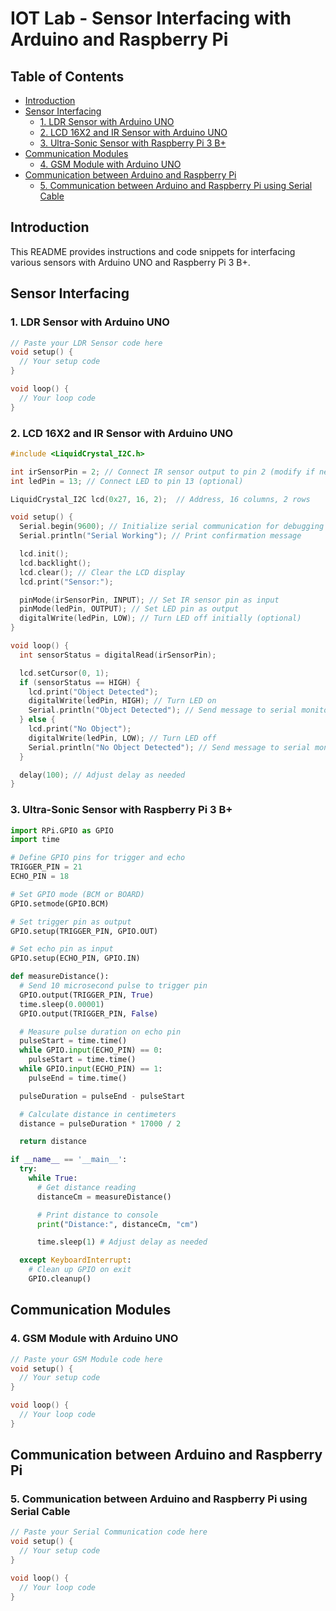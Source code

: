 # IOT Lab - Sensor Interfacing with Arduino and Raspberry Pi

## Table of Contents
- [Introduction](#introduction)
- [Sensor Interfacing](#sensor-interfacing)
  - [1. LDR Sensor with Arduino UNO](#1-ldr-sensor-with-arduino-uno)
  - [2. LCD 16X2 and IR Sensor with Arduino UNO](#2-lcd-16x2-and-ir-sensor-with-arduino-uno)
  - [3. Ultra-Sonic Sensor with Raspberry Pi 3 B+](#3-ultra-sonic-sensor-with-raspberry-pi-3-b)
- [Communication Modules](#communication-modules)
  - [4. GSM Module with Arduino UNO](#4-gsm-module-with-arduino-uno)
- [Communication between Arduino and Raspberry Pi](#communication-between-arduino-and-raspberry-pi)
  - [5. Communication between Arduino and Raspberry Pi using Serial Cable](#5-communication-between-arduino-and-raspberry-pi-using-serial-cable)

## Introduction

This README provides instructions and code snippets for interfacing various sensors with Arduino UNO and Raspberry Pi 3 B+.

## Sensor Interfacing

### 1. LDR Sensor with Arduino UNO

```cpp
// Paste your LDR Sensor code here
void setup() {
  // Your setup code
}

void loop() {
  // Your loop code
}
```

### 2. LCD 16X2 and IR Sensor with Arduino UNO

```cpp
#include <LiquidCrystal_I2C.h> 

int irSensorPin = 2; // Connect IR sensor output to pin 2 (modify if needed)
int ledPin = 13; // Connect LED to pin 13 (optional)

LiquidCrystal_I2C lcd(0x27, 16, 2);  // Address, 16 columns, 2 rows

void setup() {
  Serial.begin(9600); // Initialize serial communication for debugging
  Serial.println("Serial Working"); // Print confirmation message

  lcd.init();
  lcd.backlight();
  lcd.clear(); // Clear the LCD display
  lcd.print("Sensor:");

  pinMode(irSensorPin, INPUT); // Set IR sensor pin as input
  pinMode(ledPin, OUTPUT); // Set LED pin as output
  digitalWrite(ledPin, LOW); // Turn LED off initially (optional)
}

void loop() {
  int sensorStatus = digitalRead(irSensorPin);

  lcd.setCursor(0, 1);
  if (sensorStatus == HIGH) {
    lcd.print("Object Detected");
    digitalWrite(ledPin, HIGH); // Turn LED on
    Serial.println("Object Detected"); // Send message to serial monitor
  } else {
    lcd.print("No Object");
    digitalWrite(ledPin, LOW); // Turn LED off
    Serial.println("No Object Detected"); // Send message to serial monitor
  }

  delay(100); // Adjust delay as needed
}
```

### 3. Ultra-Sonic Sensor with Raspberry Pi 3 B+

```python
import RPi.GPIO as GPIO
import time

# Define GPIO pins for trigger and echo
TRIGGER_PIN = 21
ECHO_PIN = 18

# Set GPIO mode (BCM or BOARD)
GPIO.setmode(GPIO.BCM)

# Set trigger pin as output
GPIO.setup(TRIGGER_PIN, GPIO.OUT)

# Set echo pin as input
GPIO.setup(ECHO_PIN, GPIO.IN)

def measureDistance():
  # Send 10 microsecond pulse to trigger pin
  GPIO.output(TRIGGER_PIN, True)
  time.sleep(0.00001)
  GPIO.output(TRIGGER_PIN, False)

  # Measure pulse duration on echo pin
  pulseStart = time.time()
  while GPIO.input(ECHO_PIN) == 0:
    pulseStart = time.time()
  while GPIO.input(ECHO_PIN) == 1:
    pulseEnd = time.time()

  pulseDuration = pulseEnd - pulseStart

  # Calculate distance in centimeters
  distance = pulseDuration * 17000 / 2

  return distance

if __name__ == '__main__':
  try:
    while True:
      # Get distance reading
      distanceCm = measureDistance()

      # Print distance to console
      print("Distance:", distanceCm, "cm")

      time.sleep(1) # Adjust delay as needed

  except KeyboardInterrupt:
    # Clean up GPIO on exit
    GPIO.cleanup()
```

## Communication Modules

### 4. GSM Module with Arduino UNO

```cpp
// Paste your GSM Module code here
void setup() {
  // Your setup code
}

void loop() {
  // Your loop code
}
```

## Communication between Arduino and Raspberry Pi

### 5. Communication between Arduino and Raspberry Pi using Serial Cable

```cpp
// Paste your Serial Communication code here
void setup() {
  // Your setup code
}

void loop() {
  // Your loop code
}
```